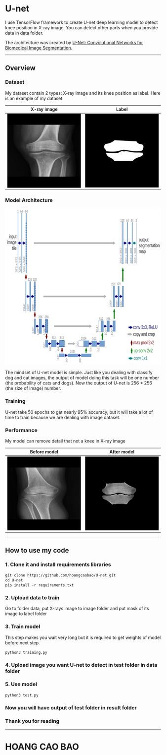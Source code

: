 # U-net

I use TensorFlow framework to create U-net deep learning model to detect knee position in X-ray image. You can detect other parts when you provide data in data folder. 

The architecture was created by [U-Net: Convolutional Networks for Biomedical Image Segmentation](https://lmb.informatik.uni-freiburg.de/people/ronneber/u-net/).

---

## Overview

### Dataset

My dataset contain 2 types: X-ray image and its knee position as label. Here is an example of my dataset:

X-ray image            |  Label
:---------------------:|:-------------------------:
![](image/103_0-1.png) | ![](image/103_0.png)

### Model Architecture


![](image/u-net-architecture.png)

The mindset of U-net model is simple. Just like you dealing with classify dog and cat images, the output of model doing this task will be one number (the probability of cats and dogs). Now the output of U-net is 256 * 256 (the size of image) number.

### Training

U-net take 50 epochs to get nearly 95% accuracy, but it will take a lot of time to train because we are dealing with image dataset.

### Performance

My model can remove detail that not a knee in X-ray image

Before model           |  After model
:---------------------:|:-------------------------:
![](image/36_0-2.png) | ![](image/36_0-1.png)

---
## How to use my code

### 1. Clone it and install requirements libraries

```
git clone https://github.com/hoangcaobao/U-net.git
cd U-net
pip install -r requirements.txt
```

### 2. Upload data to train
Go to folder data, put X-rays image to image folder and put mask of its image to label folder

### 3. Train model
This step makes you wait very long but it is required to get weights of model before next step.
```
python3 training.py
```
### 4. Upload image you want U-net to detect in test folder in data folder

### 5. Use model
```
python3 test.py
```
### Now you will have output of test folder in result folder

### Thank you for reading

---
# HOANG CAO BAO


